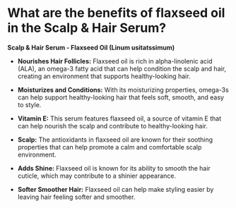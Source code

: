 # What are the benefits of flaxseed oil in the Scalp & Hair Serum?

**Scalp & Hair Serum - Flaxseed Oil (Linum usitatssimum)**  

- **Nourishes Hair Follicles:** Flaxseed oil is rich in alpha-linolenic acid (ALA), an omega-3 fatty acid that can help condition the scalp and hair, creating an environment that supports healthy-looking hair. 

- **Moisturizes and Conditions:** With its moisturizing properties, omega-3s can help support healthy-looking hair that feels soft, smooth, and easy to style. 

- **Vitamin E:** This serum features flaxseed oil, a source of vitamin E that can help nourish the scalp and contribute to healthy-looking hair. 

- **Scalp:** The antioxidants in flaxseed oil are known for their soothing properties that can help promote a calm and comfortable scalp environment. 

- **Adds Shine:** Flaxseed oil is known for its ability to smooth the hair cuticle, which may contribute to a shinier appearance. 

- **Softer Smoother Hair:** Flaxseed oil can help make styling easier by leaving hair feeling softer and smoother.